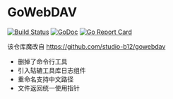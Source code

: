 # GoWebDAV

[![Build Status](https://travis-ci.org/88250/gowebdav.svg?branch=master)](https://travis-ci.org/88250/gowebdav)
[![GoDoc](https://godoc.org/github.com/88250/gowebdav?status.svg)](https://godoc.org/github.com/88250/gowebdav)
[![Go Report Card](https://goreportcard.com/badge/github.com/88250/gowebdav)](https://goreportcard.com/report/github.com/88250/gowebdav)

该仓库魔改自 https://github.com/studio-b12/gowebdav

* 删掉了命令行工具
* 引入轱辘工具库日志组件
* 重命名支持中文路径
* 文件返回统一使用指针

